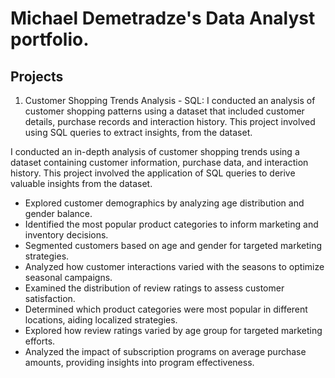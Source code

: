 # Michael Demetradze's Data Analyst portfolio.

## Projects
1. Customer Shopping Trends Analysis - SQL:
I conducted an analysis of customer shopping patterns using a dataset that included customer details, purchase records and interaction history. This project involved using SQL queries to extract insights, from the dataset.

I conducted an in-depth analysis of customer shopping trends using a dataset containing customer information, purchase data, and interaction history. This project involved the application of SQL queries to derive valuable insights from the dataset.
- Explored customer demographics by analyzing age distribution and gender balance.
- Identified the most popular product categories to inform marketing and inventory decisions.
- Segmented customers based on age and gender for targeted marketing strategies.
- Analyzed how customer interactions varied with the seasons to optimize seasonal campaigns.
- Examined the distribution of review ratings to assess customer satisfaction.
- Determined which product categories were most popular in different locations, aiding localized strategies.
- Explored how review ratings varied by age group for targeted marketing efforts.
- Analyzed the impact of subscription programs on average purchase amounts, providing insights into program effectiveness.

